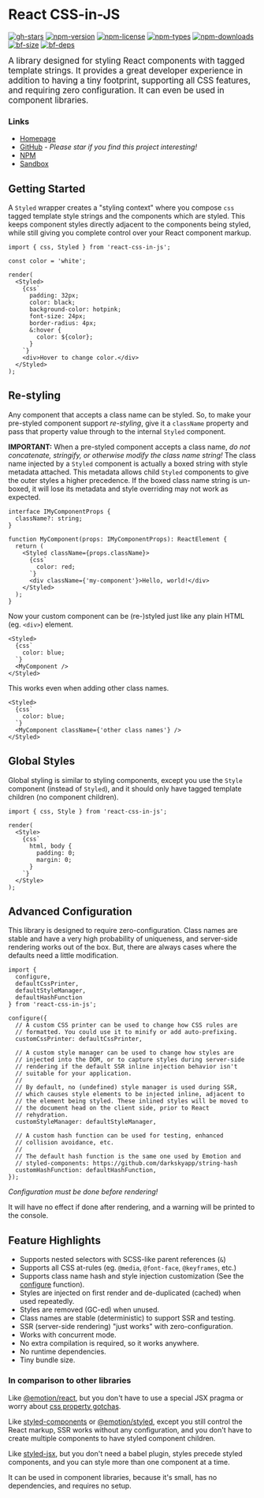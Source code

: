 # React CSS-in-JS

[![gh-stars](https://badgen.net/github/stars/Shakeskeyboarde/react-css-in-js?color=black)](https://github.com/Shakeskeyboarde/react-css-in-js)
[![npm-version](https://badgen.net/npm/v/react-css-in-js?color=red)](https://www.npmjs.com/package/react-css-in-js)
[![npm-license](https://badgen.net/npm/license/react-css-in-js?color=red)](https://opensource.org/licenses/ISC)
[![npm-types](https://badgen.net/npm/types/react-css-in-js?color=red)](https://www.npmjs.com/package/react-css-in-js)
[![npm-downloads](https://badgen.net/npm/dw/react-css-in-js?color=red)](https://www.npmjs.com/package/react-css-in-js)
[![bf-size](https://badgen.net/bundlephobia/minzip/react-css-in-js@latest?color=blue)](https://bundlephobia.com/result?p=react-css-in-js@latest)
[![bf-deps](https://badgen.net/bundlephobia/dependency-count/react-css-in-js@latest?color=blue)](https://bundlephobia.com/result?p=react-css-in-js@latest)

<big>A library designed for styling React components with tagged template strings. It provides a great developer experience in addition to having a tiny footprint, supporting all CSS features, and requiring zero configuration. It can even be used in component libraries.</big>

### Links

- <a href="https://react-css-in-js.com">Homepage</a>
- <a href="https://github.com/Shakeskeyboarde/react-css-in-js" target="_blank">GitHub</a> - _Please star if you find this project interesting!_
- <a href="https://www.npmjs.com/package/react-css-in-js" target="_blank">NPM</a>
- <a href="https://codesandbox.io/s/react-css-in-js-iup6f" target="_blank">Sandbox</a>

## Getting Started

A `Styled` wrapper creates a "styling context" where you compose `css` tagged template style strings and the components which are styled. This keeps component styles directly adjacent to the components being styled, while still giving you complete control over your React component markup.

```tsx
import { css, Styled } from 'react-css-in-js';

const color = 'white';

render(
  <Styled>
    {css`
      padding: 32px;
      color: black;
      background-color: hotpink;
      font-size: 24px;
      border-radius: 4px;
      &:hover {
        color: ${color};
      }
    `}
    <div>Hover to change color.</div>
  </Styled>
);
```

## Re-styling
  
Any component that accepts a class name can be styled. So, to make your pre-styled component support _re-styling_, give it a `className` property and pass that property value through to the internal `Styled` component.

**IMPORTANT:** When a pre-styled component accepts a class name, _do not concatenate, stringify, or otherwise modify the class name string!_ The class name injected by a `Styled` component is actually a boxed string with style metadata attached. This metadata allows child `Styled` components to give the outer styles a higher precedence. If the boxed class name string is un-boxed, it will lose its metadata and style overriding may not work as expected.

```tsx
interface IMyComponentProps {
  className?: string;
}

function MyComponent(props: IMyComponentProps): ReactElement {
  return (
    <Styled className={props.className}>
      {css`
        color: red;
      `}
      <div className={'my-component'}>Hello, world!</div>
    </Styled>
  );
}
```

Now your custom component can be (re-)styled just like any plain HTML (eg. `<div>`) element.

```tsx
<Styled>
  {css`
    color: blue;
  `}
  <MyComponent />
</Styled>
```

This works even when adding other class names.

```tsx
<Styled>
  {css`
    color: blue;
  `}
  <MyComponent className={'other class names'} />
</Styled>
```

## Global Styles

Global styling is similar to styling components, except you use the `Style` component (instead of `Styled`), and it should only have tagged template children (no component children).

```tsx
import { css, Style } from 'react-css-in-js';

render(
  <Style>
    {css`
      html, body {
        padding: 0;
        margin: 0;
      }
    `}
  </Style>
);
```

## Advanced Configuration

This library is designed to require zero-configuration. Class names are stable and have a very high probability of uniqueness, and server-side rendering works out of the box. But, there are always cases where the defaults need a little modification.

```tsx
import {
  configure,
  defaultCssPrinter,
  defaultStyleManager,
  defaultHashFunction
} from 'react-css-in-js';

configure({
  // A custom CSS printer can be used to change how CSS rules are
  // formatted. You could use it to minify or add auto-prefixing.
  customCssPrinter: defaultCssPrinter,

  // A custom style manager can be used to change how styles are
  // injected into the DOM, or to capture styles during server-side
  // rendering if the default SSR inline injection behavior isn't
  // suitable for your application.
  //
  // By default, no (undefined) style manager is used during SSR,
  // which causes style elements to be injected inline, adjacent to
  // the element being styled. These inlined styles will be moved to
  // the document head on the client side, prior to React
  // rehydration.
  customStyleManager: defaultStyleManager,

  // A custom hash function can be used for testing, enhanced
  // collision avoidance, etc.
  //
  // The default hash function is the same one used by Emotion and
  // styled-components: https://github.com/darkskyapp/string-hash
  customHashFunction: defaultHashFunction,
});
```

_Configuration must be done before rendering!_

It will have no effect if done after rendering, and a warning will be printed to the console.

## Feature Highlights

- Supports nested selectors with SCSS-like parent references (`&`)
- Supports all CSS at-rules (eg. `@media`, `@font-face`, `@keyframes`, etc.)
- Supports class name hash and style injection customization (See the [configure](https://react-css-in-js.com#configure) function).
- Styles are injected on first render and de-duplicated (cached) when used repeatedly.
- Styles are removed (GC-ed) when unused.
- Class names are stable (deterministic) to support SSR and testing.
- SSR (server-side rendering) "just works" with zero-configuration.
- Works with concurrent mode.
- No extra compilation is required, so it works anywhere.
- No runtime dependencies.
- Tiny bundle size.

### In comparison to other libraries

Like [@emotion/react](https://www.npmjs.com/package/@emotion/react), but you don't have to use a special JSX pragma or worry about [css property gotchas](https://emotion.sh/docs/css-prop#gotchas).

Like [styled-components](https://styled-components.com) or [@emotion/styled](https://www.npmjs.com/package/@emotion/styled), except you still control the React markup, SSR works without any configuration, and you don't have to create multiple components to have styled component children.

Like [styled-jsx](https://www.npmjs.com/package/styled-jsx), but you don't need a babel plugin, styles precede styled components, and you can style more than one component at a time.

It can be used in component libraries, because it's small, has no dependencies, and requires no setup.
